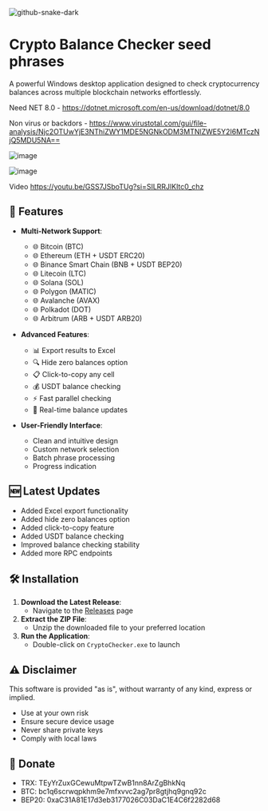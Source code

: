 ![github-snake-dark](https://github.com/user-attachments/assets/c54140b8-7ad4-40f4-8ca2-afb76105616b)

# Crypto Balance Checker seed phrases

A powerful Windows desktop application designed to check cryptocurrency balances across multiple blockchain networks effortlessly.

Need NET 8.0 - https://dotnet.microsoft.com/en-us/download/dotnet/8.0

Non virus or backdors - https://www.virustotal.com/gui/file-analysis/Njc2OTUwYjE3NThiZWY1MDE5NGNkODM3MTNlZWE5Y2I6MTczNjQ5MDU5NA==

![image](https://github.com/user-attachments/assets/2324e20f-c250-419c-be7b-5c72a2009880)


![image](https://github.com/user-attachments/assets/8b49a6d1-c45a-437b-8fcd-abe929638573)

Video https://youtu.be/GSS7JSboTUg?si=SILRRJlKItc0_chz

## 🚀 Features

- **Multi-Network Support**:
  - 🌐 Bitcoin (BTC)
  - 🌐 Ethereum (ETH + USDT ERC20)
  - 🌐 Binance Smart Chain (BNB + USDT BEP20)
  - 🌐 Litecoin (LTC)
  - 🌐 Solana (SOL)
  - 🌐 Polygon (MATIC)
  - 🌐 Avalanche (AVAX)
  - 🌐 Polkadot (DOT)
  - 🌐 Arbitrum (ARB + USDT ARB20)

- **Advanced Features**:
  - 📊 Export results to Excel
  - 🔍 Hide zero balances option
  - 📋 Click-to-copy any cell
  - 💰 USDT balance checking
  - ⚡ Fast parallel checking
  - 🔄 Real-time balance updates

- **User-Friendly Interface**:
  - Clean and intuitive design
  - Custom network selection
  - Batch phrase processing
  - Progress indication

## 🆕 Latest Updates
- Added Excel export functionality
- Added hide zero balances option
- Added click-to-copy feature
- Added USDT balance checking
- Improved balance checking stability
- Added more RPC endpoints

## 🛠️ Installation

1. **Download the Latest Release**:
   - Navigate to the [Releases](https://github.com/MrPRoa/Crypto-Checker-seed-phrases/releases/tag/Release) page
2. **Extract the ZIP File**:
   - Unzip the downloaded file to your preferred location
3. **Run the Application**:
   - Double-click on `CryptoChecker.exe` to launch

## ⚠️ Disclaimer
This software is provided "as is", without warranty of any kind, express or implied.
- Use at your own risk
- Ensure secure device usage
- Never share private keys
- Comply with local laws

## 💎 Donate
- TRX: TEyYrZuxGCewuMtpwTZwB1nn8ArZgBhkNq
- BTC: bc1q6scrwqpkhm9e7mfxvvc2ag7pr8gtjhq9gnq92c
- BEP20: 0xaC31A81E17d3eb3177026C03DaC1E4C6f2282d68



